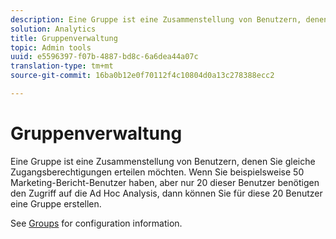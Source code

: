 ```yaml
---
description: Eine Gruppe ist eine Zusammenstellung von Benutzern, denen Sie gleiche Zugangsberechtigungen erteilen möchten. Wenn Sie beispielsweise 50 Marketing-Bericht-Benutzer haben, aber nur 20 dieser Benutzer benötigen den Zugriff auf die Ad Hoc Analysis, dann können Sie für diese 20 Benutzer eine Gruppe erstellen.
solution: Analytics
title: Gruppenverwaltung
topic: Admin tools
uuid: e5596397-f07b-4887-bd8c-6a6dea44a07c
translation-type: tm+mt
source-git-commit: 16ba0b12e0f70112f4c10804d0a13c278388ecc2

---
```



# Gruppenverwaltung

Eine Gruppe ist eine Zusammenstellung von Benutzern, denen Sie gleiche Zugangsberechtigungen erteilen möchten. Wenn Sie beispielsweise 50 Marketing-Bericht-Benutzer haben, aber nur 20 dieser Benutzer benötigen den Zugriff auf die Ad Hoc Analysis, dann können Sie für diese 20 Benutzer eine Gruppe erstellen.

See [Groups](/help/admin/user-management2/c-user-groups/groups.md) for configuration information.
